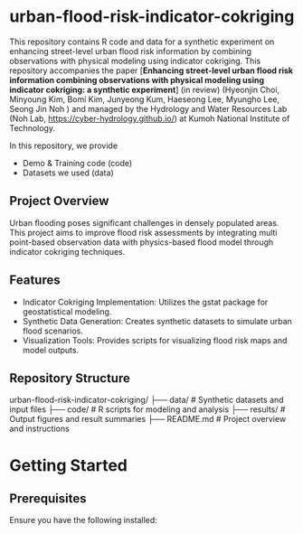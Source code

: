 # urban-flood-risk-indicator-cokriging

This repository contains R code and data for a synthetic experiment on enhancing street-level urban flood risk information by combining observations with physical modeling using indicator cokriging. 
This repository accompanies the paper [**Enhancing street-level urban flood risk information combining observations with physical modeling using indicator cokriging: a synthetic experiment**] (in review) (Hyeonjin Choi, Minyoung Kim, Bomi Kim, Junyeong Kum, Haeseong Lee, Myungho Lee, Seong Jin Noh ) and managed by the Hydrology and Water Resources Lab (Noh Lab, https://cyber-hydrology.github.io/) at Kumoh National Institute of Technology.

In this repository, we provide
* Demo & Training code (code)
* Datasets we used (data)

## Project Overview
Urban flooding poses significant challenges in densely populated areas. This project aims to improve flood risk assessments by integrating multi point-based observation data with physics-based flood model through indicator cokriging techniques.

## Features
* Indicator Cokriging Implementation: Utilizes the gstat package for geostatistical modeling.
* Synthetic Data Generation: Creates synthetic datasets to simulate urban flood scenarios.
* Visualization Tools: Provides scripts for visualizing flood risk maps and model outputs.

## Repository Structure
urban-flood-risk-indicator-cokriging/
├── data/               # Synthetic datasets and input files
├── code/                # R scripts for modeling and analysis
├── results/            # Output figures and result summaries
├── README.md           # Project overview and instructions

# Getting Started
## Prerequisites
Ensure you have the following installed:
